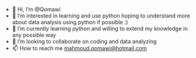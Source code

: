 - 👋 Hi, I’m @Qomawi
- 👀 I’m interested in learning and use python hoping to understand more about data analysis using python if possible :)
- 🌱 I’m currently learning python and willing to extend my knowledge in any possible way
- 💞️ I’m looking to collaborate on coding and data analyzing 
- 📫 How to reach me mahmoud.qomawi@hotmail.com

<!---
Qomawi/Qomawi is a ✨ special ✨ repository because its `README.md` (this file) appears on your GitHub profile.
You can click the Preview link to take a look at your changes.
--->
